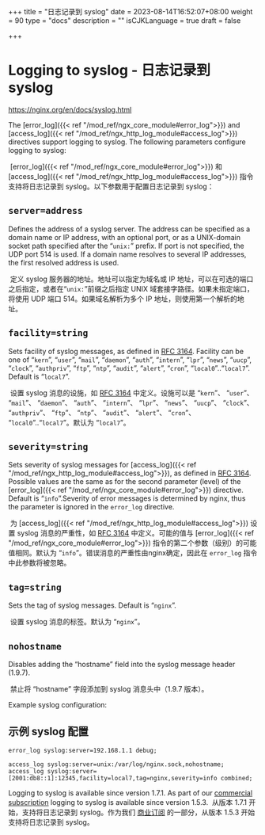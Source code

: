 +++
title = "日志记录到 syslog"
date = 2023-08-14T16:52:07+08:00
weight = 90
type = "docs"
description = ""
isCJKLanguage = true
draft = false

+++

# Logging to syslog - 日志记录到 syslog

https://nginx.org/en/docs/syslog.html

The [error_log]({{< ref "/mod_ref/ngx_core_module#error_log">}}) and [access_log]({{< ref "/mod_ref/ngx_http_log_module#access_log">}}) directives support logging to syslog. The following parameters configure logging to syslog:

​	[error_log]({{< ref "/mod_ref/ngx_core_module#error_log">}}) 和 [access_log]({{< ref "/mod_ref/ngx_http_log_module#access_log">}}) 指令支持将日志记录到 syslog。以下参数用于配置日志记录到 syslog：

## `server=address`

Defines the address of a syslog server. The address can be specified as a domain name or IP address, with an optional port, or as a UNIX-domain socket path specified after the “`unix:`” prefix. If port is not specified, the UDP port 514 is used. If a domain name resolves to several IP addresses, the first resolved address is used.

​	定义 syslog 服务器的地址。地址可以指定为域名或 IP 地址，可以在可选的端口之后指定，或者在“`unix:`”前缀之后指定 UNIX 域套接字路径。如果未指定端口，将使用 UDP 端口 514。如果域名解析为多个 IP 地址，则使用第一个解析的地址。

## `facility=string`

Sets facility of syslog messages, as defined in [RFC 3164](https://datatracker.ietf.org/doc/html/rfc3164#section-4.1.1). Facility can be one of “`kern`”, “`user`”, “`mail`”, “`daemon`”, “`auth`”, “`intern`”, “`lpr`”, “`news`”, “`uucp`”, “`clock`”, “`authpriv`”, “`ftp`”, “`ntp`”, “`audit`”, “`alert`”, “`cron`”, “`local0`”..“`local7`”. Default is “`local7`”.

​	设置 syslog 消息的设施，如 [RFC 3164](https://datatracker.ietf.org/doc/html/rfc3164#section-4.1.1) 中定义。设施可以是 “`kern`”、 “`user`”、 “`mail`”、 “`daemon`”、 “`auth`”、 “`intern`”、 “`lpr`”、 “`news`”、 “`uucp`”、 “`clock`”、 “`authpriv`”、 “`ftp`”、 “`ntp`”、 “`audit`”、 “`alert`”、 “`cron`”、 “`local0`”..“`local7`”。默认为 “`local7`”。

## `severity=string`

Sets severity of syslog messages for [access_log]({{< ref "/mod_ref/ngx_http_log_module#access_log">}}), as defined in [RFC 3164](https://datatracker.ietf.org/doc/html/rfc3164#section-4.1.1). Possible values are the same as for the second parameter (level) of the [error_log]({{< ref "/mod_ref/ngx_core_module#error_log">}}) directive. Default is “`info`”.Severity of error messages is determined by nginx, thus the parameter is ignored in the `error_log` directive.

​	为 [access_log]({{< ref "/mod_ref/ngx_http_log_module#access_log">}}) 设置 syslog 消息的严重性，如 [RFC 3164](https://datatracker.ietf.org/doc/html/rfc3164#section-4.1.1) 中定义。可能的值与 [error_log]({{< ref "/mod_ref/ngx_core_module#error_log">}}) 指令的第二个参数（级别）的可能值相同。默认为 “`info`”。错误消息的严重性由nginx确定，因此在 `error_log` 指令中此参数将被忽略。

## `tag=string`

Sets the tag of syslog messages. Default is “`nginx`”.

​	设置 syslog 消息的标签。默认为 “`nginx`”。

## `nohostname`

Disables adding the “hostname” field into the syslog message header (1.9.7).

​	禁止将 “hostname” 字段添加到 syslog 消息头中（1.9.7 版本）。



Example syslog configuration:

## 示例 syslog 配置

```
error_log syslog:server=192.168.1.1 debug;

access_log syslog:server=unix:/var/log/nginx.sock,nohostname;
access_log syslog:server=[2001:db8::1]:12345,facility=local7,tag=nginx,severity=info combined;
```

Logging to syslog is available since version 1.7.1. As part of our [commercial subscription](http://nginx.com/products/) logging to syslog is available since version 1.5.3.
​	从版本 1.7.1 开始，支持将日志记录到 syslog。作为我们 [商业订阅](http://nginx.com/products/) 的一部分，从版本 1.5.3 开始支持将日志记录到 syslog。